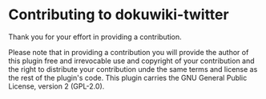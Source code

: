 # Contributing to dokuwiki-twitter

Thank you for your effort in providing a contribution.

Please note that in providing a contribution you will provide the author of this plugin free and irrevocable use 
and copyright of your contribution and the right to distribute your contribution unde the same terms and license
as the rest of the plugin's code. This plugin carries the GNU General Public License, version 2 (GPL-2.0).
